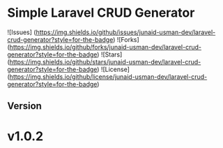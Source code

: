 
# Simple Laravel CRUD Generator


![Issues] (https://img.shields.io/github/issues/junaid-usman-dev/laravel-crud-generator?style=for-the-badge)
![Forks] (https://img.shields.io/github/forks/junaid-usman-dev/laravel-crud-generator?style=for-the-badge)
![Stars] (https://img.shields.io/github/stars/junaid-usman-dev/laravel-crud-generator?style=for-the-badge)
![License] (https://img.shields.io/github/license/junaid-usman-dev/laravel-crud-generator?style=for-the-badge)


## Version 
#    v1.0.2